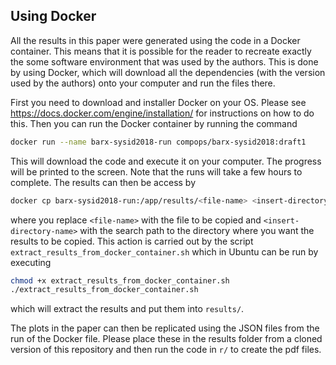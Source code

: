 ## Using Docker
All the results in this paper were generated using the code in a Docker container. This means that it is possible for the reader to recreate exactly the some software environment that was used by the authors. This is done by using Docker, which will download all the dependencies (with the version used by the authors) onto your computer and run the files there.

First you need to download and installer Docker on your OS. Please see https://docs.docker.com/engine/installation/ for instructions on how to do this. Then you can run the Docker container by running the command
``` bash
docker run --name barx-sysid2018-run compops/barx-sysid2018:draft1
```
This will download the code and execute it on your computer. The progress will be printed to the screen. Note that the runs will take a few hours to complete. The results can then be access by
``` bash
docker cp barx-sysid2018-run:/app/results/<file-name> <insert-directory-name>
```
where you replace `<file-name>` with the file to be copied and `<insert-directory-name>` with the search path to the directory where you want the results to be copied. This action is carried out by the script `extract_results_from_docker_container.sh` which in Ubuntu can be run by executing
``` bash
chmod +x extract_results_from_docker_container.sh
./extract_results_from_docker_container.sh
```
which will extract the results and put them into `results/`.

The plots in the paper can then be replicated using the JSON files from the run of the Docker file. Please place these in the results folder from a cloned version of this repository and then run the code in `r/` to create the pdf files.